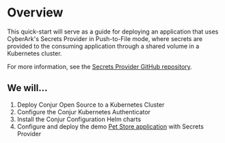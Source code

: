 # Overview

This quick-start will serve as a guide for deploying an application that uses
CyberArk's Secrets Provider in Push-to-File mode, where secrets are provided to
the consuming application through a shared volume in a Kubernetes cluster.

For more information, see the
[Secrets Provider GitHub repository](https://github.com/cyberark/secrets-provider-for-k8s).

## We will...

1. Deploy Conjur Open Source to a Kubernetes Cluster
2. Configure the Conjur Kubernetes Authenticator
3. Install the Conjur Configuration Helm charts
4. Configure and deploy the demo
   [Pet Store application](https://github.com/conjurdemos/pet-store-demo) with
   Secrets Provider

